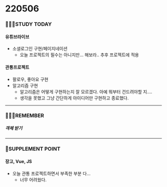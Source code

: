 # 220506

### 👨🏼‍🏫STUDY TODAY

#### 유튜브라이브

- 소셜로그인 구현/페이지네이션
  - 오늘 프로젝트의 필수는 아니지만... 해보라.. 추후 프로젝트에 적용



#### 관통프로젝트

- 팔로우, 좋아요 구현
- 알고리즘 구현
  - 알고리즘은 어떻게 구현하는지 잘 모르겠다. 아예 뭐부터 건드려야할 지....
  - 생각을 못했고 그냥 간단하게 아이디어만 구현하고 종료했다.


---

### 💆🏼‍♂️REMEMBER

##### 객체 받기

---

### 💫SUPPLEMENT POINT

#### 장고, Vue, JS

- 오늘 관통 프로젝트하면서 부족한 부분 다...
  - 너무 어려웠다.
